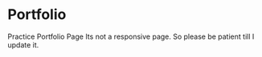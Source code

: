 # Portfolio
Practice Portfolio Page
Its not a responsive page. So please be patient till I update it.
